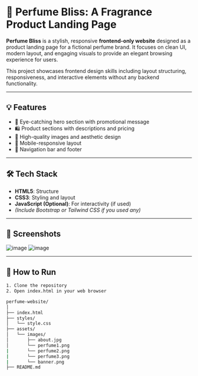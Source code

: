# 🌸 Perfume Bliss: A Fragrance Product Landing Page

**Perfume Bliss** is a stylish, responsive **frontend-only website** designed as a product landing page for a fictional perfume brand. It focuses on clean UI, modern layout, and engaging visuals to provide an elegant browsing experience for users.

This project showcases frontend design skills including layout structuring, responsiveness, and interactive elements without any backend functionality.

---

## 💡 Features

- 🌼 Eye-catching hero section with promotional message
- 🛍️ Product sections with descriptions and pricing
- 📸 High-quality images and aesthetic design
- 📱 Mobile-responsive layout
- 🔗 Navigation bar and footer

---

## 🛠️ Tech Stack

- **HTML5**: Structure
- **CSS3**: Styling and layout
- **JavaScript (Optional)**: For interactivity (if used)
- *(Include Bootstrap or Tailwind CSS if you used any)*

---

## 📸 Screenshots

![image](https://github.com/user-attachments/assets/52e7ae5f-4dcc-4c0a-82c8-62ae892fa6f7)
![image](https://github.com/user-attachments/assets/a03c1007-36b2-4160-9571-184515ac8f84)

---

## 🚀 How to Run

```bash
1. Clone the repository
2. Open index.html in your web browser

perfume-website/
│
├── index.html
├── styles/
│   └── style.css
├── assets/
│   └── images/
│       ├── about.jpg
│       └── perfume1.png
|       └── perfume2.png
|       └── perfume3.png
|       └── banner.png
├── README.md


